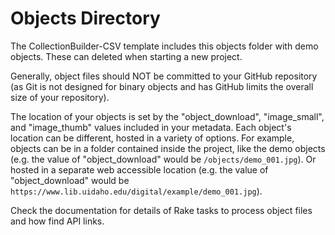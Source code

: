 # Objects Directory

The CollectionBuilder-CSV template includes this objects folder with demo objects. 
These can deleted when starting a new project.

Generally, object files should NOT be committed to your GitHub repository (as Git is not designed for binary objects and has GitHub limits the overall size of your repository).

The location of your objects is set by the "object_download", "image_small", and "image_thumb" values included in your metadata. 
Each object's location can be different, hosted in a variety of options.
For example, objects can be in a folder contained inside the project, like the demo objects (e.g. the value of "object_download" would be `/objects/demo_001.jpg`).
Or hosted in a separate web accessible location (e.g. the value of "object_download" would be `https://www.lib.uidaho.edu/digital/example/demo_001.jpg`).

Check the documentation for details of Rake tasks to process object files and how find API links.
